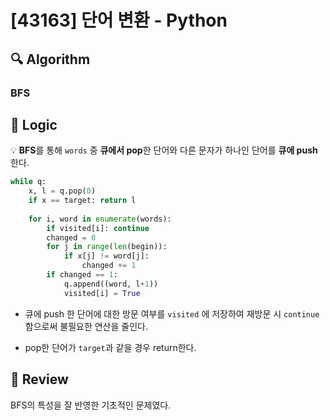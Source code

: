 # [43163] 단어 변환 - Python

## :mag: Algorithm

### BFS

## :round_pushpin: Logic

💡 **BFS**를 통해 `words` 중 **큐에서 pop**한 단어와 다른 문자가 하나인 단어를 **큐에 push**한다.

```python
while q:
    x, l = q.pop(0)
    if x == target: return l
    
    for i, word in enumerate(words):
        if visited[i]: continue
        changed = 0
        for j in range(len(begin)):
            if x[j] != word[j]:
                changed += 1
        if changed == 1:
            q.append((word, l+1))
            visited[i] = True
```

- 큐에 push 한 단어에 대한 방문 여부를 `visited` 에 저장하여 재방문 시 `continue` 함으로써 불필요한 연산을 줄인다.

- pop한 단어가 `target`과 같을 경우 return한다.

## :memo: Review

BFS의 특성을 잘 반영한 기초적인 문제였다.